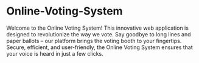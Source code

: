 # Online-Voting-System
Welcome to the Online Voting System! This innovative web application is designed to revolutionize the way we vote. Say goodbye to long lines and paper ballots – our platform brings the voting booth to your fingertips. Secure, efficient, and user-friendly, the Online Voting System ensures that your voice is heard in just a few clicks.
